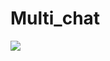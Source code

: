 # Multi_chat
<img src="![ezgif com-video-to-gif](https://github.com/LEEJiMin003/Multi_chat/assets/147581729/bea03d57-a9d1-4c54-a073-879e3bfd0942)">
